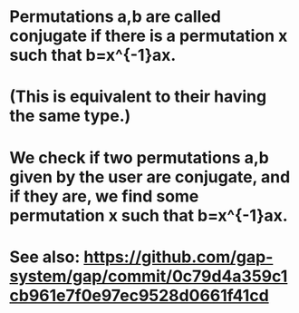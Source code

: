 # Permutations a,b are called conjugate if there is a permutation x such that b=x^{-1}ax. 
# (This is equivalent to their having the same type.) 
# We check if two permutations a,b given by the user are conjugate, and if they are, we find some  permutation x such that b=x^{-1}ax. 
# See also: https://github.com/gap-system/gap/commit/0c79d4a359c1cb961e7f0e97ec9528d0661f41cd